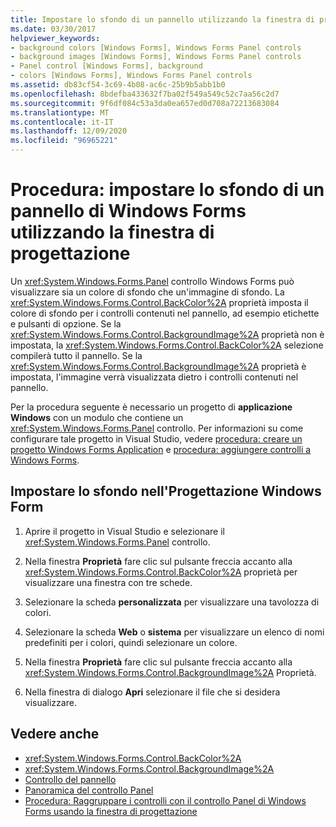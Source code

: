```yaml
---
title: Impostare lo sfondo di un pannello utilizzando la finestra di progettazione
ms.date: 03/30/2017
helpviewer_keywords:
- background colors [Windows Forms], Windows Forms Panel controls
- background images [Windows Forms], Windows Forms Panel controls
- Panel control [Windows Forms], background
- colors [Windows Forms], Windows Forms Panel controls
ms.assetid: db83cf54-3c69-4b08-ac6c-25b9b5abb1b0
ms.openlocfilehash: 8bdefba433632f7ba02f549a549c52c7aa56c2d7
ms.sourcegitcommit: 9f6df084c53a3da0ea657ed0d708a72213683084
ms.translationtype: MT
ms.contentlocale: it-IT
ms.lasthandoff: 12/09/2020
ms.locfileid: "96965221"
---
```

# <a name="how-to-set-the-background-of-a-windows-forms-panel-using-the-designer"></a>Procedura: impostare lo sfondo di un pannello di Windows Forms utilizzando la finestra di progettazione

Un <xref:System.Windows.Forms.Panel> controllo Windows Forms può visualizzare sia un colore di sfondo che un'immagine di sfondo. La <xref:System.Windows.Forms.Control.BackColor%2A> proprietà imposta il colore di sfondo per i controlli contenuti nel pannello, ad esempio etichette e pulsanti di opzione. Se la <xref:System.Windows.Forms.Control.BackgroundImage%2A> proprietà non è impostata, la <xref:System.Windows.Forms.Control.BackColor%2A> selezione compilerà tutto il pannello. Se la <xref:System.Windows.Forms.Control.BackgroundImage%2A> proprietà è impostata, l'immagine verrà visualizzata dietro i controlli contenuti nel pannello.

Per la procedura seguente è necessario un progetto di **applicazione Windows** con un modulo che contiene un <xref:System.Windows.Forms.Panel> controllo. Per informazioni su come configurare tale progetto in Visual Studio, vedere [procedura: creare un progetto Windows Forms Application](/visualstudio/ide/step-1-create-a-windows-forms-application-project) e [procedura: aggiungere controlli a Windows Forms](how-to-add-controls-to-windows-forms.md).

## <a name="set-the-background-in-the-windows-forms-designer"></a>Impostare lo sfondo nell'Progettazione Windows Form

1. Aprire il progetto in Visual Studio e selezionare il <xref:System.Windows.Forms.Panel> controllo.

2. Nella finestra **Proprietà** fare clic sul pulsante freccia accanto alla <xref:System.Windows.Forms.Control.BackColor%2A> proprietà per visualizzare una finestra con tre schede.

3. Selezionare la scheda **personalizzata** per visualizzare una tavolozza di colori.

4. Selezionare la scheda **Web** o **sistema** per visualizzare un elenco di nomi predefiniti per i colori, quindi selezionare un colore.

5. Nella finestra **Proprietà** fare clic sul pulsante freccia accanto alla <xref:System.Windows.Forms.Control.BackgroundImage%2A> Proprietà.

6. Nella finestra di dialogo **Apri** selezionare il file che si desidera visualizzare.

## <a name="see-also"></a>Vedere anche

- <xref:System.Windows.Forms.Control.BackColor%2A>
- <xref:System.Windows.Forms.Control.BackgroundImage%2A>
- [Controllo del pannello](panel-control-windows-forms.md)
- [Panoramica del controllo Panel](panel-control-overview-windows-forms.md)
- [Procedura: Raggruppare i controlli con il controllo Panel di Windows Forms usando la finestra di progettazione](group-controls-with-wf-panel-control-using-the-designer.md)
